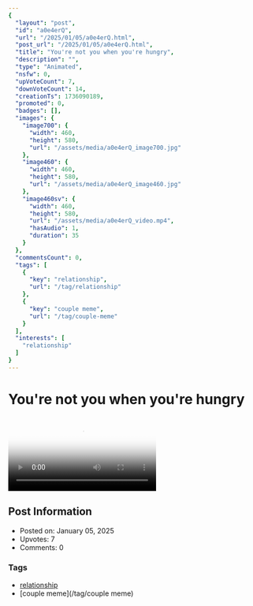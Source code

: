 ```yaml
---
{
  "layout": "post",
  "id": "a0e4erQ",
  "url": "/2025/01/05/a0e4erQ.html",
  "post_url": "/2025/01/05/a0e4erQ.html",
  "title": "You're not you when you're hungry",
  "description": "",
  "type": "Animated",
  "nsfw": 0,
  "upVoteCount": 7,
  "downVoteCount": 14,
  "creationTs": 1736090189,
  "promoted": 0,
  "badges": [],
  "images": {
    "image700": {
      "width": 460,
      "height": 580,
      "url": "/assets/media/a0e4erQ_image700.jpg"
    },
    "image460": {
      "width": 460,
      "height": 580,
      "url": "/assets/media/a0e4erQ_image460.jpg"
    },
    "image460sv": {
      "width": 460,
      "height": 580,
      "url": "/assets/media/a0e4erQ_video.mp4",
      "hasAudio": 1,
      "duration": 35
    }
  },
  "commentsCount": 0,
  "tags": [
    {
      "key": "relationship",
      "url": "/tag/relationship"
    },
    {
      "key": "couple meme",
      "url": "/tag/couple-meme"
    }
  ],
  "interests": [
    "relationship"
  ]
}
---
```


# You're not you when you're hungry

<video controls playsinline loop poster="/assets/media/a0e4erQ_image460.jpg">
  <source src="/assets/media/a0e4erQ_video.mp4" type="video/mp4">
  Your browser does not support the video tag.
</video>

## Post Information

- Posted on: January 05, 2025
- Upvotes: 7
- Comments: 0

### Tags

- [relationship](/tag/relationship)
- [couple meme](/tag/couple meme)
